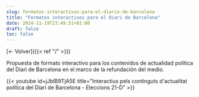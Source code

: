 ```yaml
---
slug: formatos-interactivos-para-el-diario-de-barcelona
title: "Formatos interactivos para el Diari de Barcelona"
date: 2024-11-19T23:49:51+01:00
draft: false
toc: false
---
```


[<- Volver]({{< ref "/" >}})

Propuesta de formato interactivo para los contenidos de actualidad política del Diari de Barcelona en el marco de la refundación del medio.

{{< youtube id=jJblB9TjA5E title="Interactius pels continguts d'actualitat política del Diari de Barcelona - Eleccions 21-D" >}}

